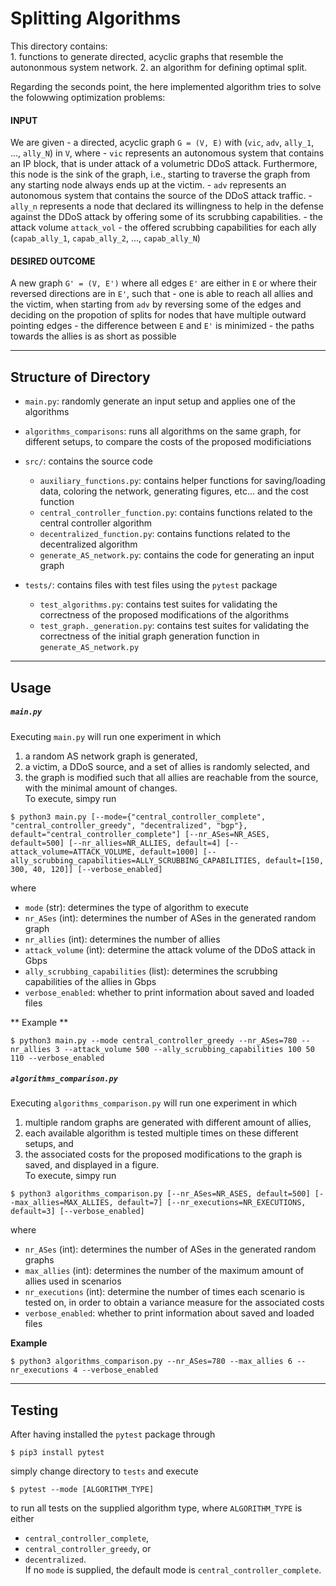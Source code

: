 # Splitting Algorithms

This directory contains:  	
	1. functions to generate directed, acyclic graphs that resemble the autononmous system network.
	2. an algorithm for defining optimal split.

Regarding the seconds point, the here implemented algorithm tries to solve the folowwing optimization problems:

#### INPUT
We are given 
	- a directed, acyclic graph `G = (V, E)` with (`vic`, `adv`, `ally_1`, ..., `ally_N`) in `V`, where
		- `vic` represents an autonomous system that contains an IP block, that is under attack of a volumetric DDoS attack. Furthermore, this node is the sink of the graph, i.e., starting to traverse the graph from any starting node always ends up at the victim.
		- `adv` represents an autonomous system that contains the source of the DDoS attack traffic.
		- `ally_n` represents a node that declared its willingness to help in the defense against the DDoS attack by offering some of its scrubbing capabilities.
	- the attack volume `attack_vol`
	- the offered scrubbing capabilities for each ally (`capab_ally_1`, `capab_ally_2`, ..., `capab_ally_N`)

#### DESIRED OUTCOME
A new graph `G' = (V, E')` where all edges `E'` are either in `E` or where their reversed directions are in `E'`, such that
	- one is able to reach all allies and the victim, when starting from `adv` by reversing some of the edges and deciding on the propotion of splits for nodes that have multiple outward pointing edges
	- the difference between `E` and `E'` is minimized
	- the paths towards the allies is as short as possible

---

## Structure of Directory
- `main.py`: randomly generate an input setup and applies one of the algorithms
- `algorithms_comparisons`: runs all algorithms on the same graph, for different setups, to compare the costs of the 
	proposed modificiations
- `src/`: contains the source code
	- `auxiliary_functions.py`: contains helper functions for saving/loading data, coloring the network, generating figures, etc... and the cost function
	- `central_controller_function.py`: contains functions related to the central controller algorithm
	- `decentralized_function.py`: contains functions related to the decentralized algorithm
	- `generate_AS_network.py`: contains the code for generating an input graph 
	
- `tests/`: contains files with test files using the `pytest` package
	- `test_algorithms.py`: contains test suites for validating the correctness of the proposed modifications of the algorithms
	- `test_graph._generation.py`: contains test suites for validating the correctness of the initial graph generation function in `generate_AS_network.py`

---

## Usage

##### `main.py`
Executing `main.py` will run one experiment in which  
1. a random AS network graph is generated,  
2. a victim, a DDoS source, and a set of allies is randomly selected, and  
3. the graph is modified such that all allies are reachable from the source, with the minimal amount of changes.  
To execute, simpy run
```
$ python3 main.py [--mode={"central_controller_complete", "central_controller_greedy", "decentralized", "bgp"}, default="central_controller_complete"] [--nr_ASes=NR_ASES, default=500] [--nr_allies=NR_ALLIES, default=4] [--attack_volume=ATTACK_VOLUME, default=1000] [--ally_scrubbing_capabilities=ALLY_SCRUBBING_CAPABILITIES, default=[150, 300, 40, 120]] [--verbose_enabled]
```
where  
- `mode` (str): determines the type of algorithm to execute
- `nr_ASes` (int): determines the number of ASes in the generated random graph
- `nr_allies` (int): determines the number of allies
- `attack_volume` (int): determine the attack volume of the DDoS attack in Gbps
- `ally_scrubbing_capabilities` (list): determines the scrubbing capabilities of the allies in Gbps
- `verbose_enabled`: whether to print information about saved and loaded files

** Example **
```
$ python3 main.py --mode central_controller_greedy --nr_ASes=780 --nr_allies 3 --attack_volume 500 --ally_scrubbing_capabilities 100 50 110 --verbose_enabled
```

##### `algorithms_comparison.py`
Executing `algorithms_comparison.py` will run one experiment in which  
1. multiple random graphs are generated with different amount of allies,  
2. each available algorithm is tested multiple times on these different setups, and  
3. the associated costs for the proposed modifications to the graph is saved, and displayed in a figure.  
To execute, simpy run
```
$ python3 algorithms_comparison.py [--nr_ASes=NR_ASES, default=500] [--max_allies=MAX_ALLIES, default=7] [--nr_executions=NR_EXECUTIONS, default=3] [--verbose_enabled]
```
where
- `nr_ASes` (int): determines the number of ASes in the generated random graphs
- `max_allies` (int): determines the number of the maximum amount of allies used in scenarios
- `nr_executions` (int): determine the number of times each scenario is tested on, in order to obtain a variance measure for the associated costs
- `verbose_enabled`: whether to print information about saved and loaded files

**Example**
```
$ python3 algorithms_comparison.py --nr_ASes=780 --max_allies 6 --nr_executions 4 --verbose_enabled
```

---

## Testing
After having installed the `pytest` package through
```
$ pip3 install pytest
```
simply change directory to `tests` and execute
```
$ pytest --mode [ALGORITHM_TYPE]
```
to run all tests on the supplied algorithm type, where `ALGORITHM_TYPE` is either  
- `central_controller_complete`,  
- `central_controller_greedy`, or   
- `decentralized`.   
If no `mode` is supplied, the default mode is `central_controller_complete`.